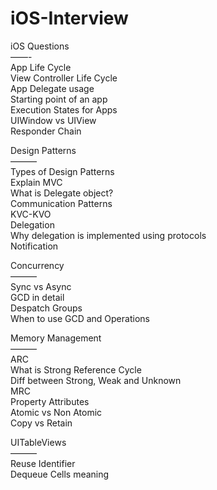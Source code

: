 # iOS-Interview

iOS Questions <br />
——- <br />
App Life Cycle <br />
View Controller Life Cycle <br />
App Delegate usage <br />
Starting point of an app <br />
Execution States for Apps <br />
UIWindow vs UIView <br />
Responder Chain


Design Patterns <br />
——— <br />
Types of Design Patterns <br />
Explain MVC <br />
What is Delegate object? <br />
Communication Patterns <br />
KVC-KVO <br />
Delegation <br />
Why delegation is implemented using protocols <br />
Notification <br />


Concurrency <br />
——— <br />
Sync vs Async <br />
GCD in detail <br />
Despatch Groups <br />
When to use GCD and Operations <br />

Memory Management <br />
——— <br />
ARC <br />
What is Strong Reference Cycle <br />
Diff between Strong, Weak and Unknown <br />
MRC <br />
Property Attributes <br />
Atomic vs Non Atomic <br />
Copy vs Retain <br />

UITableViews <br />
——— <br />
Reuse Identifier <br />
Dequeue Cells meaning <br />
